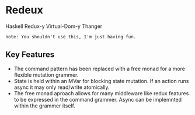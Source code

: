 # Redeux
Haskell Redux-y Virtual-Dom-y Thanger

`note: You shouldn't use this, I'm just having fun.`

## Key Features
- The command pattern has been replaced with a free monad for a more flexible mutation grammer.
- State is held within an MVar for blocking state mutation. If an action runs async it may only read/write atomically.
- The free monad aproach allows for many middleware like redux features to be expressed in the command grammer. Async can be implemnted within the grammer itself.
